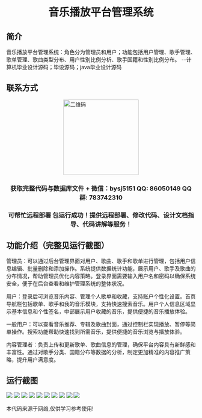 <p><h1 align="center">音乐播放平台管理系统</h1></p>

## 简介
音乐播放平台管理系统：角色分为管理员和用户；功能包括用户管理、歌手管理、歌单管理、歌曲类型分布、用户性别比例分析、歌手国籍和性别比例分布。    --计算机毕业设计源码；毕设源码；java毕业设计源码


## 联系方式
<img src="https://bs-1329754181.cos.ap-shanghai.myqcloud.com/wx.jpg" alt="二维码" style="display: block; margin: 0 auto;" width="200px">
<p><h3 align="center">获取完整代码与数据库文件 + 微信：bysj5151 QQ: 86050149 QQ群: 783742310</h3></p>
<p><h3 align="center">可帮忙远程部署 包运行成功！提供远程部署、修改代码、设计文档指导、代码讲解等服务！</h3></p>

## 功能介绍（完整见运行截图）
管理员：可以通过后台管理界面对用户、歌曲、歌手和歌单进行管理，包括用户信息编辑、批量删除和添加操作。系统提供数据统计功能，展示用户、歌手及歌曲的分布情况，帮助管理员优化内容策略。登录界面需要输入用户名和密码以确保系统安全，便于在后台查看和维护管理系统的整体状况。

用户：登录后可浏览音乐内容、管理个人歌单和收藏，支持账户个性化设置。首页导航栏包括歌单、歌手和我的音乐模块，支持快速搜索音乐。用户个人信息区域显示基本信息和个性签名，中部展示用户收藏的音乐，提供便捷的音乐播放体验。

一般用户：可以查看音乐推荐、专辑及歌曲封面，通过控制栏实现播放、暂停等简单操作。搜索功能帮助快速找到所需音乐，提供便捷的音乐浏览与播放体验。

内容管理者：负责上传和更新歌单、歌曲信息的管理，确保平台内容具有新鲜感和丰富性。通过对歌手分类、国籍分布等数据的分析，制定更加精准的内容推广策略，提升用户满意度。


## 运行截图
![](imgs/588112-20211227234602760-1408901812.png)
![](imgs/588112-20211227234614301-2121759865.png)
![](imgs/588112-20211227234619834-1809376079.png)
![](imgs/588112-20211227234635467-217911653.png)
![](imgs/588112-20211227234640145-2112536444.png)
![](imgs/588112-20211227234647300-620685846.png)
![](imgs/588112-20211227234656619-386161256.png)
![](imgs/588112-20211227234703418-1481629800.png)
![](imgs/588112-20211227234709298-554960441.png)
![](imgs/588112-20211227234715270-297969829.png)

<p>本代码来源于网络,仅供学习参考使用!</p>
